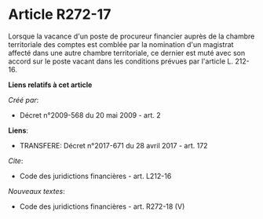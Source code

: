# Article R272-17

Lorsque la vacance d'un poste de procureur financier auprès de la chambre territoriale des comptes est comblée par la
nomination d'un magistrat affecté dans une autre chambre territoriale, ce dernier est muté avec son accord sur le poste
vacant dans les conditions prévues par l'article L. 212-16.

**Liens relatifs à cet article**

_Créé par_:

  - Décret n°2009-568 du 20 mai 2009 - art. 2

**Liens**:

  - TRANSFERE: Décret n°2017-671 du 28 avril 2017 - art. 172

_Cite_:

  - Code des juridictions financières - art. L212-16

_Nouveaux textes_:

  - Code des juridictions financières - art. R272-18 (V)
